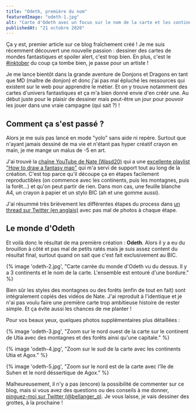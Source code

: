 ```yaml
---
title: "Odeth, première du nom"
featuredImage: "odeth-1.jpg"
alt: "Carte d'Odeth avec un focus sur le nom de la carte et les continents dans le fond"
publishedAt: "21 octobre 2020"
---
```


Ça y est, premier article sur ce blog fraîchement créé ! Je me suis récemment découvert une nouvelle passion : dessiner des cartes de mondes fantastiques et <span lang="en">spoiler alert</span>, c'est trop bien. En plus, c'est le [#inktober](https://twitter.com/search?q=%23inktober2020&src=typeahead_click) du coup ça tombe bien, je passe pour un artiste !

Je me lance bientôt dans la grande aventure de Donjons et Dragons en tant que MD (maître de donjon) et donc j'ai pas mal épluché les ressources qui existent sur le web pour apprendre le métier. Et on y trouve notamment des cartes d'univers fantastiques et ça m'a bien donné envie d'en créér une. Au début juste pour le plaisir de dessiner mais peut-être un jour pour pouvoir les jouer dans une vraie campagne (qui sait ?) !

## Comment ça s'est passé ?

Alors je me suis pas lancé en mode "yolo" sans aide ni repère. Surtout que n'ayant jamais dessiné de ma vie et n'étant pas hyper créatif crayon en main, je me mange un malus de -5 en art.

J'ai trouvé la [chaîne YouTube de Nate (Wasd20)](https://www.youtube.com/channel/UCQOmmyopiTzH9dlThm8hbwQ) qui a une [excellente playlist "<span lang="en">How to draw a fantasy map</span>"](https://www.youtube.com/watch?v=2q-eDLiqtdg) qui m'a servi de support tout au long de la création. C'est top parce qu'il découpe ça en étapes facilement reproductibles (on commence avec les continents, puis les montagnes, puis la forêt...) et qu'on peut partir de rien. Dans mon cas, une feuille blanche A4, un crayon à papier et un stylo BIC (ah et une gomme aussi).

J'ai résummé très brièvement les différentes étapes du process dans [un thread sur Twitter (en anglais)](https://twitter.com/bellanger_q/status/1315357911946756098) avec pas mal de photos à chaque étape.

## Le monde d'Odeth

Et voilà donc le résultat de ma première création : **Odeth**. Alors il y a eu du brouillon à côté et pas mal de petits ratés mais je suis assez content du résultat final, surtout quand on sait que c'est fait exclusivement au BIC.

{% image 'odeth-2.jpg', "Carte carrée du monde d'Odeth vu du dessus. Il y a 3 continents et le nom de la carte. L'ensemble est entouré d'une bordure." %}

Bien sûr les styles des montagnes ou des forêts (enfin de tout en fait) sont intégralement copiés des vidéos de Nate. J'ai reproduit à l'identique et je n'ai pas voulu faire une première carte trop ambitieuse histoire de rester simple. Et ça évite aussi les chances de me planter !

Pour vos beaux yeux, quelques photos supplémentaires plus détaillées :

{% image 'odeth-3.jpg', "Zoom sur le nord ouest de la carte sur le continent de Utia avec des montagnes et des forêts ainsi qu'une capitale." %}

{% image 'odeth-4.jpg', "Zoom sur le sud de la carte avec les continents Utia et Agox." %}

{% image 'odeth-5.jpg', "Zoom sur le nord est de la carte avec l'île de Suhen et le nord déssertique de Agox." %}

Malheureusement, il n'y a pas (encore) la possibilité de commenter sur ce blog, mais si vous avez des questions ou des conseils à me donner, [pinguez-moi sur Twitter (@bellanger_q)](https://twitter.com/bellanger_q). Je vous laisse, je vais dessiner des grottes, à la prochaine !
